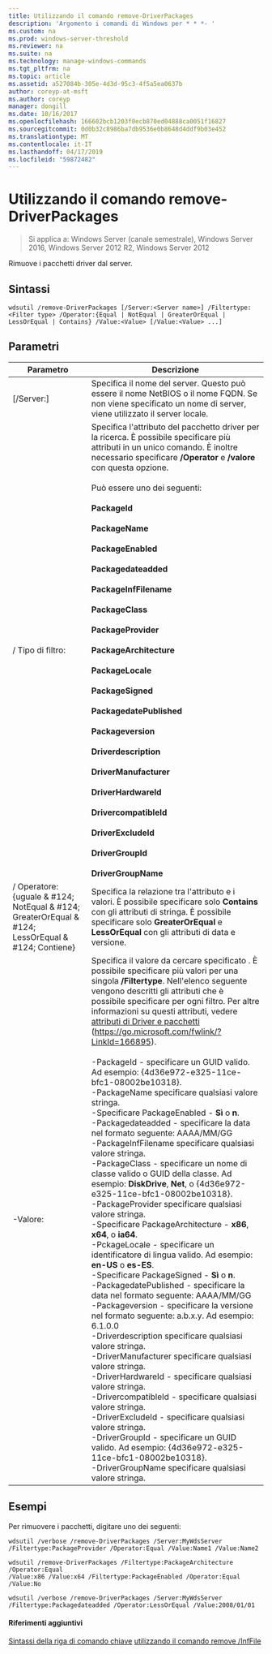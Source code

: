 ```yaml
---
title: Utilizzando il comando remove-DriverPackages
description: 'Argomento i comandi di Windows per * * *- '
ms.custom: na
ms.prod: windows-server-threshold
ms.reviewer: na
ms.suite: na
ms.technology: manage-windows-commands
ms.tgt_pltfrm: na
ms.topic: article
ms.assetid: a527084b-305e-4d3d-95c3-4f5a5ea0637b
author: coreyp-at-msft
ms.author: coreyp
manager: dongill
ms.date: 10/16/2017
ms.openlocfilehash: 166602bcb1203f0ecb870ed04888ca0051f16827
ms.sourcegitcommit: 0d0b32c8986ba7db9536e0b8648d4ddf9b03e452
ms.translationtype: MT
ms.contentlocale: it-IT
ms.lasthandoff: 04/17/2019
ms.locfileid: "59872482"
---
```

# <a name="using-the-remove-driverpackages-command"></a>Utilizzando il comando remove-DriverPackages

>Si applica a: Windows Server (canale semestrale), Windows Server 2016, Windows Server 2012 R2, Windows Server 2012

Rimuove i pacchetti driver dal server.
## <a name="syntax"></a>Sintassi
```
wdsutil /remove-DriverPackages [/Server:<Server name>] /Filtertype:<Filter type> /Operator:{Equal | NotEqual | GreaterOrEqual | LessOrEqual | Contains} /Value:<Value> [/Value:<Value> ...]
```
## <a name="parameters"></a>Parametri
|Parametro|Descrizione|
|-------|--------|
|[/Server:<Server name>]|Specifica il nome del server. Questo può essere il nome NetBIOS o il nome FQDN. Se non viene specificato un nome di server, viene utilizzato il server locale.|
|/ Tipo di filtro:<Filter type>|Specifica l'attributo del pacchetto driver per la ricerca. È possibile specificare più attributi in un unico comando. È inoltre necessario specificare **/Operator** e **/valore** con questa opzione.<br /><br /><Filter type> Può essere uno dei seguenti:<br /><br />**PackageId**<br /><br />**PackageName**<br /><br />**PackageEnabled**<br /><br />**Packagedateadded**<br /><br />**PackageInfFilename**<br /><br />**PackageClass**<br /><br />**PackageProvider**<br /><br />**PackageArchitecture**<br /><br />**PackageLocale**<br /><br />**PackageSigned**<br /><br />**PackagedatePublished**<br /><br />**Packageversion**<br /><br />**Driverdescription**<br /><br />**DriverManufacturer**<br /><br />**DriverHardwareId**<br /><br />**DrivercompatibleId**<br /><br />**DriverExcludeId**<br /><br />**DriverGroupId**<br /><br />**DriverGroupName**|
|/ Operatore: {uguale & #124; NotEqual & #124; GreaterOrEqual & #124; LessOrEqual & #124; Contiene}|Specifica la relazione tra l'attributo e i valori. È possibile specificare solo **Contains** con gli attributi di stringa. È possibile specificare solo **GreaterOrEqual** e **LessOrEqual** con gli attributi di data e versione.|
|-Valore:<Value>|Specifica il valore da cercare specificato <attribute>. È possibile specificare più valori per una singola **/Filtertype**. Nell'elenco seguente vengono descritti gli attributi che è possibile specificare per ogni filtro. Per altre informazioni su questi attributi, vedere [attributi di Driver e pacchetti](https://go.microsoft.com/fwlink/?LinkId=166895) (https://go.microsoft.com/fwlink/?LinkId=166895).<br /><br />-PackageId - specificare un GUID valido. Ad esempio: {4d36e972-e325-11ce-bfc1-08002be10318}.<br />-PackageName specificare qualsiasi valore stringa.<br />-Specificare PackageEnabled - **Sì** o **n**.<br />-Packagedateadded - specificare la data nel formato seguente: AAAA/MM/GG<br />-PackageInfFilename specificare qualsiasi valore stringa.<br />-PackageClass - specificare un nome di classe valido o GUID della classe. Ad esempio:  **DiskDrive**, **Net**, o {4d36e972-e325-11ce-bfc1-08002be10318}.<br />-PackageProvider specificare qualsiasi valore stringa.<br />-Specificare PackageArchitecture - **x86**, **x64**, o **ia64**.<br />-PckageLocale - specificare un identificatore di lingua valido. Ad esempio: **en-US** o **es-ES**.<br />-Specificare PackageSigned - **Sì** o **n**.<br />-PackagedatePublished - specificare la data nel formato seguente: AAAA/MM/GG<br />-Packageversion - specificare la versione nel formato seguente: a.b.x.y. Ad esempio:  6.1.0.0<br />-Driverdescription specificare qualsiasi valore stringa.<br />-DriverManufacturer specificare qualsiasi valore stringa.<br />-DriverHardwareId - specificare qualsiasi valore stringa.<br />-DrivercompatibleId - specificare qualsiasi valore stringa.<br />-DriverExcludeId - specificare qualsiasi valore stringa.<br />-DriverGroupId - specificare un GUID valido. Ad esempio: {4d36e972-e325-11ce-bfc1-08002be10318}.<br />-DriverGroupName specificare qualsiasi valore stringa.|
## <a name="BKMK_examples"></a>Esempi
Per rimuovere i pacchetti, digitare uno dei seguenti:
```
wdsutil /verbose /remove-DriverPackages /Server:MyWdsServer
/Filtertype:PackageProvider /Operator:Equal /Value:Name1 /Value:Name2
```
```
wdsutil /remove-DriverPackages /Filtertype:PackageArchitecture /Operator:Equal
/Value:x86 /Value:x64 /Filtertype:PackageEnabled /Operator:Equal /Value:No
```
```
wdsutil /verbose /remove-DriverPackages /Server:MyWdsServer
/Filtertype:Packagedateadded /Operator:LessOrEqual /Value:2008/01/01
```
#### <a name="additional-references"></a>Riferimenti aggiuntivi
[Sintassi della riga di comando chiave](command-line-syntax-key.md)
[utilizzando il comando remove /InfFile](using-the-remove-driverpackage-command.md)
